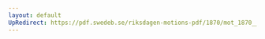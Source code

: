 ```yaml
---
layout: default
UpRedirect: https://pdf.swedeb.se/riksdagen-motions-pdf/1870/mot_1870__ak__00192/mot_1870__ak__00192_009.pdf
---
```

